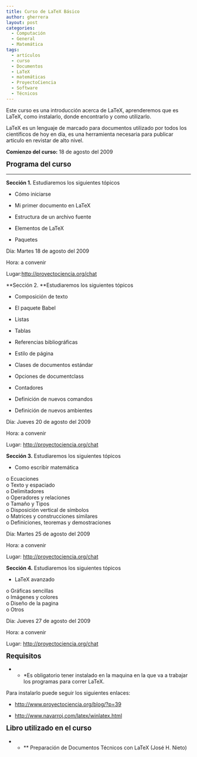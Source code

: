 ```yaml
---
title: Curso de LaTeX Básico
author: gherrera
layout: post
categories:
  - Computación
  - General
  - Matemática
tags:
  - artículos
  - curso
  - Documentos
  - LaTeX
  - matemáticas
  - ProyectoCiencia
  - Software
  - Técnicos
---
```

Este curso es una introducción acerca de LaTeX, aprenderemos que es LaTeX, como instalarlo, donde encontrarlo y como utilizarlo.

LaTeX es un lenguaje de marcado para documentos utilizado por todos los científicos de hoy en día, es una herramienta necesaria para publicar articulo en revistar de alto nivel.

**Comienzo del curso:** 18 de agosto del 2009

<span style="font-size: 14pt; line-height: 1.3em;"><strong>Programa del curso</strong></span>

* * *

**Sección 1.** Estudiaremos los siguientes tópicos</p> 

* Cómo iniciarse

* Mi primer documento en LaTeX

* Estructura de un archivo fuente

* Elementos de LaTeX

* Paquetes

Día: Martes 18 de agosto del 2009

Hora: a convenir

Lugar:<a href="http://proyectociencia.org/chat" target="_blank">http://proyectociencia.org/chat</a>

**Sección 2. **Estudiaremos los siguientes tópicos

* Composición de texto

* El paquete Babel

* Listas

* Tablas

* Referencias bibliográficas

* Estilo de página

* Clases de documentos estándar

* Opciones de documentclass

* Contadores

* Definición de nuevos comandos

* Definición de nuevos ambientes

Día: Jueves 20 de agosto del 2009

Hora: a convenir

Lugar: <a href="http://proyectociencia.org/chat" target="_blank">http://proyectociencia.org/chat</a>

**Sección 3.** Estudiaremos los siguientes tópicos

* Como escribir matemática

o Ecuaciones  
o Texto y espaciado  
o Delimitadores  
o Operadores y relaciones  
o Tamaño y Tipos  
o Disposición vertical de símbolos  
o Matrices y construcciones similares  
o Definiciones, teoremas y demostraciones

Día: Martes 25 de agosto del 2009

Hora: a convenir

Lugar: <a href="http://proyectociencia.org/chat" target="_blank">http://proyectociencia.org/chat</a>

**Sección 4.** Estudiaremos los siguientes tópicos

* LaTeX avanzado

o Gráficas sencillas  
o Imágenes y colores  
o Diseño de la pagina  
o Otros

Día: Jueves 27 de agosto del 2009

Hora: a convenir

Lugar: <a href="http://proyectociencia.org/chat" target="_blank">http://proyectociencia.org/chat</a>

**<span style="font-size: 14pt; line-height: 1.3em;">Requisitos</span>**

* * *Es obligatorio tener instalado en la maquina en la que va a trabajar los programas para correr LaTeX.</p> 

Para instalarlo puede seguir los siguientes enlaces:

* <a href="../?p=39" target="_blank">http://www.proyectociencia.org/blog/?p=39</a>

* <a href="http://www.navarroj.com/latex/winlatex.html" target="_blank">http://www.navarroj.com/latex/winlatex.html</a>

**<span style="font-size: 14pt; line-height: 1.3em;">Libro utilizado en el curso</span>**

* * ** Preparación de Documentos Técnicos con LaTeX (José H. Nieto)</p>
